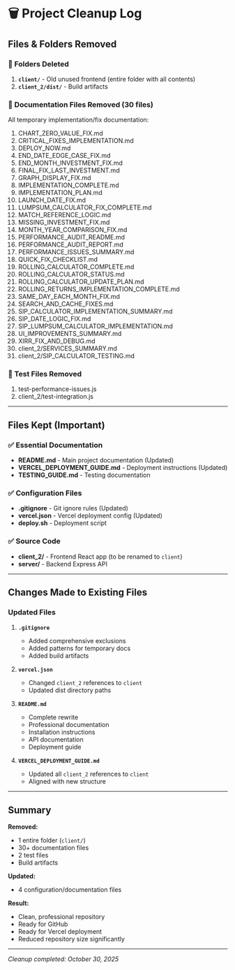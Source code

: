 # 🗑️ Project Cleanup Log

## Files & Folders Removed

### 📁 Folders Deleted

1. **`client/`** - Old unused frontend (entire folder with all contents)
2. **`client_2/dist/`** - Build artifacts

### 📄 Documentation Files Removed (30 files)

All temporary implementation/fix documentation:

1. CHART_ZERO_VALUE_FIX.md
2. CRITICAL_FIXES_IMPLEMENTATION.md
3. DEPLOY_NOW.md
4. END_DATE_EDGE_CASE_FIX.md
5. END_MONTH_INVESTMENT_FIX.md
6. FINAL_FIX_LAST_INVESTMENT.md
7. GRAPH_DISPLAY_FIX.md
8. IMPLEMENTATION_COMPLETE.md
9. IMPLEMENTATION_PLAN.md
10. LAUNCH_DATE_FIX.md
11. LUMPSUM_CALCULATOR_FIX_COMPLETE.md
12. MATCH_REFERENCE_LOGIC.md
13. MISSING_INVESTMENT_FIX.md
14. MONTH_YEAR_COMPARISON_FIX.md
15. PERFORMANCE_AUDIT_README.md
16. PERFORMANCE_AUDIT_REPORT.md
17. PERFORMANCE_ISSUES_SUMMARY.md
18. QUICK_FIX_CHECKLIST.md
19. ROLLING_CALCULATOR_COMPLETE.md
20. ROLLING_CALCULATOR_STATUS.md
21. ROLLING_CALCULATOR_UPDATE_PLAN.md
22. ROLLING_RETURNS_IMPLEMENTATION_COMPLETE.md
23. SAME_DAY_EACH_MONTH_FIX.md
24. SEARCH_AND_CACHE_FIXES.md
25. SIP_CALCULATOR_IMPLEMENTATION_SUMMARY.md
26. SIP_DATE_LOGIC_FIX.md
27. SIP_LUMPSUM_CALCULATOR_IMPLEMENTATION.md
28. UI_IMPROVEMENTS_SUMMARY.md
29. XIRR_FIX_AND_DEBUG.md
30. client_2/SERVICES_SUMMARY.md
31. client_2/SIP_CALCULATOR_TESTING.md

### 🧪 Test Files Removed

1. test-performance-issues.js
2. client_2/test-integration.js

---

## Files Kept (Important)

### ✅ Essential Documentation
- **README.md** - Main project documentation (Updated)
- **VERCEL_DEPLOYMENT_GUIDE.md** - Deployment instructions (Updated)
- **TESTING_GUIDE.md** - Testing documentation

### ✅ Configuration Files
- **.gitignore** - Git ignore rules (Updated)
- **vercel.json** - Vercel deployment config (Updated)
- **deploy.sh** - Deployment script

### ✅ Source Code
- **client_2/** - Frontend React app (to be renamed to `client`)
- **server/** - Backend Express API

---

## Changes Made to Existing Files

### Updated Files

1. **`.gitignore`**
   - Added comprehensive exclusions
   - Added patterns for temporary docs
   - Added build artifacts

2. **`vercel.json`**
   - Changed `client_2` references to `client`
   - Updated dist directory paths

3. **`README.md`**
   - Complete rewrite
   - Professional documentation
   - Installation instructions
   - API documentation
   - Deployment guide

4. **`VERCEL_DEPLOYMENT_GUIDE.md`**
   - Updated all `client_2` references to `client`
   - Aligned with new structure

---

## Summary

**Removed:**
- 1 entire folder (`client/`)
- 30+ documentation files
- 2 test files
- Build artifacts

**Updated:**
- 4 configuration/documentation files

**Result:**
- Clean, professional repository
- Ready for GitHub
- Ready for Vercel deployment
- Reduced repository size significantly

---

*Cleanup completed: October 30, 2025*


